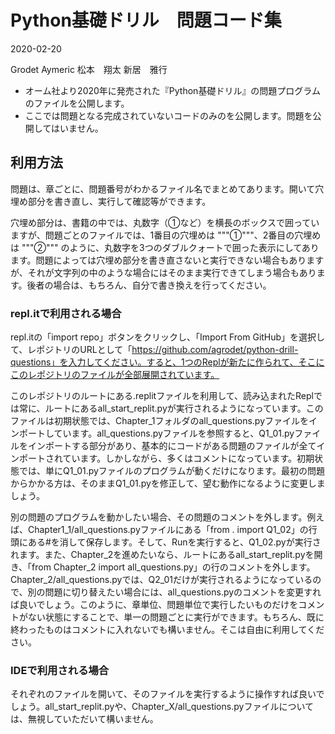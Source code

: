 # Python基礎ドリル　問題コード集

2020-02-20

Grodet Aymeric
松本　翔太
新居　雅行

- オーム社より2020年に発売された『Python基礎ドリル』の問題プログラムのファイルを公開します。
- ここでは問題となる完成されていないコードのみのを公開します。問題を公開してはいません。

## 利用方法

問題は、章ごとに、問題番号がわかるファイル名でまとめてあります。開いて穴埋め部分を書き直し、実行して確認等ができます。

穴埋め部分は、書籍の中では、丸数字（①など）を横長のボックスで囲っていますが、問題ごとのファイルでは、1番目の穴埋めは """①"""、2番目の穴埋めは """②""" のように、丸数字を3つのダブルクォートで囲った表示にしてあります。問題によっては穴埋め部分を書き直さないと実行できない場合もありますが、それが文字列の中のような場合にはそのまま実行できてしまう場合もあります。後者の場合は、もちろん、自分で書き換えを行ってください。

### repl.itで利用される場合

repl.itの「import repo」ボタンをクリックし、「Import From GitHub」を選択して、レポジトリのURLとして「https://github.com/agrodet/python-drill-questions」を入力してください。すると、1つのReplが新たに作られて、そこにこのレポジトリのファイルが全部展開されています。

このレポジトリのルートにある.replitファイルを利用して、読み込まれたReplでは常に、ルートにあるall_start_replit.pyが実行されるようになっています。このファイルは初期状態では、Chapter_1フォルダのall_questions.pyファイルをインポートしています。all_questions.pyファイルを参照すると、Q1_01.pyファイルをインポートする部分があり、基本的にコードがある問題のファイルが全てインポートされています。しかしながら、多くはコメントになっています。初期状態では、単にQ1_01.pyファイルのプログラムが動くだけになります。最初の問題からかかる方は、そのままQ1_01.pyを修正して、望む動作になるように変更しましょう。

別の問題のプログラムを動かしたい場合、その問題のコメントを外します。例えば、Chapter1_1/all_questions.pyファイルにある「from . import Q1_02」の行頭にある#を消して保存します。そして、Runを実行すると、Q1_02.pyが実行されます。また、Chapter_2を進めたいなら、ルートにあるall_start_replit.pyを開き、「from Chapter_2 import all_questions.py」の行のコメントを外します。Chapter_2/all_questions.pyでは、Q2_01だけが実行されるようになっているので、別の問題に切り替えたい場合には、all_questions.pyのコメントを変更すれば良いでしょう。このように、章単位、問題単位で実行したいものだけをコメントがない状態にすることで、単一の問題ごとに実行ができます。もちろん、既に終わったものはコメントに入れないでも構いません。そこは自由に利用してください。

### IDEで利用される場合

それぞれのファイルを開いて、そのファイルを実行するように操作すれば良いでしょう。all_start_replit.pyや、Chapter_X/all_questions.pyファイルについては、無視していただいて構いません。